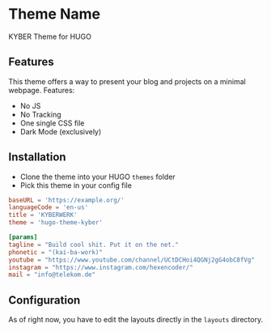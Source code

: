 # Theme Name

KYBER Theme for HUGO

## Features

This theme offers a way to present your blog and projects on a minimal webpage. Features:

- No JS
- No Tracking
- One single CSS file
- Dark Mode (exclusively)

## Installation

- Clone the theme into your HUGO `themes` folder
- Pick this theme in your config file

```toml
baseURL = 'https://example.org/'
languageCode = 'en-us'
title = 'KYBERWERK'
theme = 'hugo-theme-kyber'

[params]
tagline = "Build cool shit. Put it on the net."
phonetic = "(kai-ba-work)"
youtube = "https://www.youtube.com/channel/UCtDCHoi4QGNj2gG4obC8fVg"
instagram = "https://www.instagram.com/hexencoder/"
mail = "info@telekom.de"
```

## Configuration

As of right now, you have to edit the layouts directly in the `layouts` directory.
